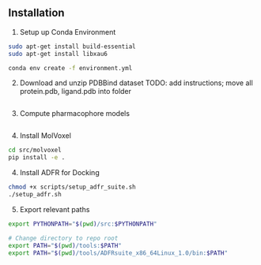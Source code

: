 
## Installation

1. Setup up Conda Environment
```bash
sudo apt-get install build-essential
sudo apt-get install libxau6

conda env create -f environment.yml
```

2. Download and unzip PDBBind dataset
TODO: add instructions; move all protein.pdb, ligand.pdb into folder
```bash 
```

3. Compute pharmacophore models
```bash
```

4. Install MolVoxel
```bash
cd src/molvoxel
pip install -e .
```

4. Install ADFR for Docking
```bash
chmod +x scripts/setup_adfr_suite.sh
./setup_adfr.sh
```

5. Export relevant paths 
```bash
export PYTHONPATH="$(pwd)/src:$PYTHONPATH"

# Change directory to repo root
export PATH="$(pwd)/tools:$PATH" 
export PATH="$(pwd)/tools/ADFRsuite_x86_64Linux_1.0/bin:$PATH"
```